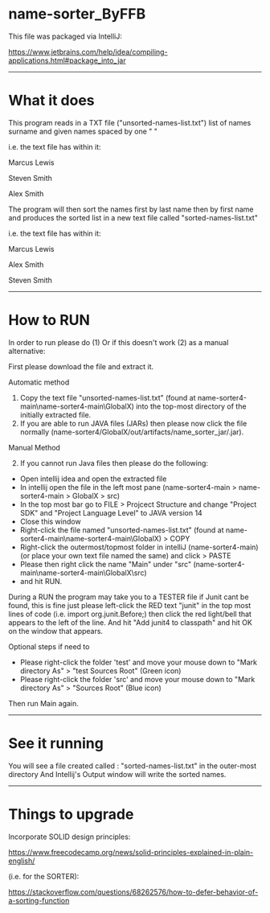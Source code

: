 # name-sorter_ByFFB

This file was packaged via IntelliJ:

https://www.jetbrains.com/help/idea/compiling-applications.html#package_into_jar

-----------------------------------------------
# What it does

This program reads in a TXT file ("unsorted-names-list.txt") list of names surname and given names spaced by one " "

i.e. the text file has within it:

Marcus Lewis

Steven Smith

Alex Smith

The program will then sort the names first by last name then by first name and produces the sorted list in a new text file called "sorted-names-list.txt"

i.e. the text file has within it:

Marcus Lewis

Alex Smith

Steven Smith


-----------------------------------------------
# How to RUN

In order to run please do (1) Or if this doesn't work (2) as a manual alternative:

First please download the file and extract it.

Automatic method

1) Copy the text file "unsorted-names-list.txt" (found at name-sorter4-main\name-sorter4-main\GlobalX) into the top-most directory of the initially extracted file.
2) If you are able to run JAVA files (JARs) then please now click the file normally (name-sorter4/GlobalX/out/artifacts/name_sorter_jar/.jar). 


Manual Method

2) If you cannot run Java files then please do the following:

- Open intellij idea and open the extracted file
- In intellij open the file in the left most pane (name-sorter4-main > name-sorter4-main > GlobalX > src)
- In the top most bar go to FILE > Projcect Structure and change "Project SDK" and "Project Language Level" to JAVA version 14
- Close this window
- Right-click the file named "unsorted-names-list.txt" (found at name-sorter4-main\name-sorter4-main\GlobalX) > COPY
- Right-click the outermost/topmost folder in intelliJ (name-sorter4-main) (or place your own text file named the same) and click > PASTE
- Please then right click the name "Main" under "src" (name-sorter4-main\name-sorter4-main\GlobalX\src)
- and hit RUN.

During a RUN the program may take you to a TESTER file if Junit cant be found, this is fine just please left-click the RED text "junit" in the top most lines of code (i.e. import org.junit.Before;) then click the red light/bell that appears to the left of the line. And  hit "Add junit4 to classpath" and hit OK on the window that appears.

Optional steps if need to
- Please right-click the folder 'test' and move your mouse down to "Mark directory As" > "test Sources Root" (Green icon)
- Please right-click the folder 'src' and move your mouse down to "Mark directory As" > "Sources Root" (Blue icon)

Then run Main again.


----------------------------------
# See it running

You will see a file created called : "sorted-names-list.txt" in the outer-most directory  And Intellij's Output window will write the sorted names.

----------------------------------
# Things to upgrade
Incorporate SOLID design principles: 

https://www.freecodecamp.org/news/solid-principles-explained-in-plain-english/

(i.e. for the SORTER): 

https://stackoverflow.com/questions/68262576/how-to-defer-behavior-of-a-sorting-function


